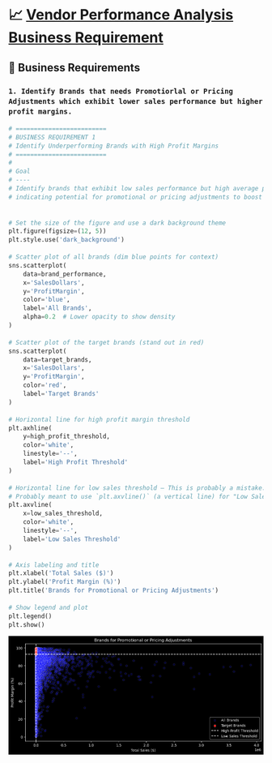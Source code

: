# 📈 [Vendor Performance Analysis Business Requirement](Vendor_Performance_Analysis.ipynb)

## 📌 Business Requirements

### `1. Identify Brands that needs Promotiorlal or Pricing Adjustments which exhibit lower sales performance but higher profit margins.`

```python
# =========================
# BUSINESS REQUIREMENT 1
# Identify Underperforming Brands with High Profit Margins
# =========================
#
# Goal
# ----
# Identify brands that exhibit low sales performance but high average profit margins,
# indicating potential for promotional or pricing adjustments to boost volume.


# Set the size of the figure and use a dark background theme
plt.figure(figsize=(12, 5))
plt.style.use('dark_background')

# Scatter plot of all brands (dim blue points for context)
sns.scatterplot(
    data=brand_performance, 
    x='SalesDollars', 
    y='ProfitMargin', 
    color='blue', 
    label='All Brands', 
    alpha=0.2  # Lower opacity to show density
)

# Scatter plot of the target brands (stand out in red)
sns.scatterplot(
    data=target_brands, 
    x='SalesDollars', 
    y='ProfitMargin', 
    color='red', 
    label='Target Brands'
)

# Horizontal line for high profit margin threshold
plt.axhline(
    y=high_profit_threshold, 
    color='white', 
    linestyle='--', 
    label='High Profit Threshold'
)

# Horizontal line for low sales threshold — This is probably a mistake.
# Probably meant to use `plt.axvline()` (a vertical line) for "Low Sales Threshold"
plt.axvline(
    x=low_sales_threshold, 
    color='white', 
    linestyle='--', 
    label='Low Sales Threshold'
)

# Axis labeling and title
plt.xlabel('Total Sales ($)')
plt.ylabel('Profit Margin (%)')
plt.title('Brands for Promotional or Pricing Adjustments')

# Show legend and plot
plt.legend()
plt.show()

```
![Requirement 1](https://github.com/Shivs0147/Vendor-Performance-Analysis-in-Python/blob/main/Snapshot_of_Requirment1.png?raw=true)
